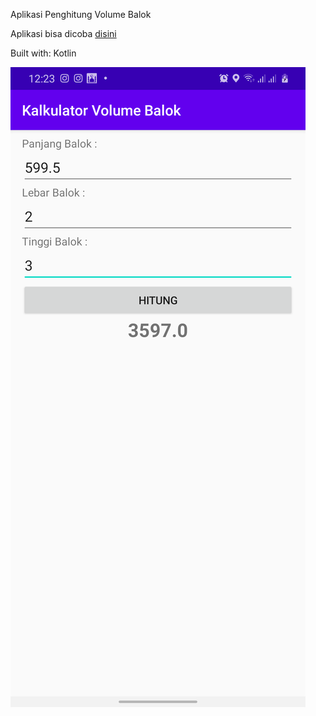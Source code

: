 Aplikasi Penghitung Volume Balok

Aplikasi bisa dicoba [disini](https://github.com/ahmaduunnail/AplikasiPenghitungVolumeBalok/raw/master/app/release/app-release.apk)

Built with: Kotlin

![Home](https://github.com/ahmaduunnail/AplikasiPenghitungVolumeBalok/blob/master/img/Screenshot_20200722-122338_Kalkulator%20Volume%20Balok.png?raw=true)
